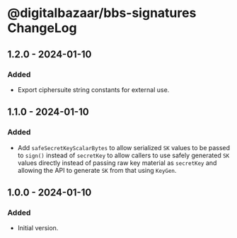 # @digitalbazaar/bbs-signatures ChangeLog

## 1.2.0 - 2024-01-10

### Added
- Export ciphersuite string constants for external use.

## 1.1.0 - 2024-01-10

### Added
- Add `safeSecretKeyScalarBytes` to allow serialized `SK`
  values to be passed to `sign()` instead of `secretKey`
  to allow callers to use safely generated `SK` values
  directly instead of passing raw key material as `secretKey`
  and allowing the API to generate `SK` from that using `KeyGen`.

## 1.0.0 - 2024-01-10

### Added
- Initial version.
